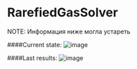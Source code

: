 RarefiedGasSolver
=================
NOTE: Информация ниже могла устареть

####Current state:
![image](https://dl.dropboxusercontent.com/u/59969938/Images/RarefiedGasSolverUml.png)

####Last results:
![image](https://dl.dropboxusercontent.com/u/59969938/Images/first_good_result.png)
